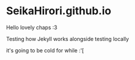 # SeikaHirori.github.io

Hello lovely chaps :3

Testing how Jekyll works alongside testing locally

it's going to be cold for while :'[

